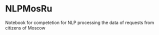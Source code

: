 # NLPMosRu
Notebook for competetion for NLP processing the data of requests from citizens of Moscow
